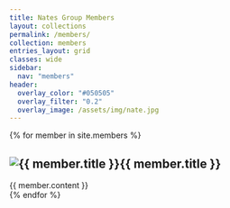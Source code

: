 ```yaml
---
title: Nates Group Members
layout: collections
permalink: /members/
collection: members
entries_layout: grid
classes: wide
sidebar:
  nav: "members"
header:
  overlay_color: "#050505"
  overlay_filter: "0.2"
  overlay_image: /assets/img/nate.jpg
---
```



{% for member in site.members %}
  <div class="member">
    <h2><img src="{{ member.image_path }}" alt="{{ member.title }}" />{{ member.title }}</h2>
    {{ member.content }}
  </div>
{% endfor %}




  
